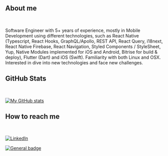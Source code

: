 ## About me

</br>

Software Engineer with 5+ years of experience, mostly in Mobile Development using different technologies, such as React Native (Typescript, React Hooks, GraphQL/Apollo, REST API, React Query, i18next, React Native Firebase, React Navigation, Styled Components / StyleSheet, Yup, Native Modules implemented for iOS and Android, Bitrise for build & deploy), Flutter (Dart) and iOS (Swift). Familiarity with both Linux and OSX. Interested in dive into new technologies and face new challenges.

## GitHub Stats

</br>

[![My GitHub stats](https://github-readme-stats.vercel.app/api?username=rrosatti&count_private=true&show_icons=true)](https://github.com/anuraghazra/github-readme-stats)

## How to reach me

</br>

 [![LinkedIn](https://img.shields.io/badge/LinkedIn-0077B5?style=for-the-badge&logo=linkedin&logoColor=white)](https://www.linkedin.com/in/rrosatti/?locale=en_US)

 [![General badge](https://img.shields.io/badge/Gmail-D14836?style=for-the-badge&logo=gmail&logoColor=white)](mailto:rodrigorosattig@gmail.com)
